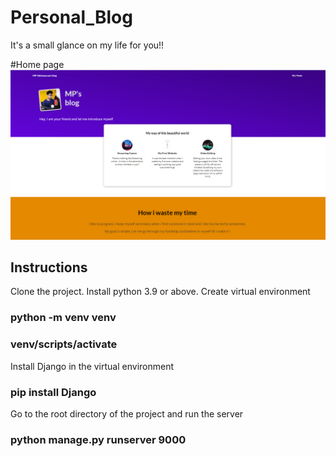 # Personal_Blog
It's a small glance on my life for you!!

#Home page
<img src ="https://github.com/Abhimanue28/Personal_Blog/blob/main/pic.PNG">
    
## Instructions
Clone the project.
Install python 3.9 or above.
 Create virtual environment 
### python -m venv venv
### venv/scripts/activate 
Install Django in the virtual environment
### pip install Django
Go to the root directory of the project and run the server 
### python manage.py runserver 9000
